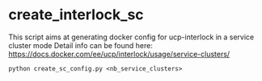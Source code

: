 # create_interlock_sc

This script aims at generating docker config for ucp-interlock in a service cluster mode
Detail info can be found here: https://docs.docker.com/ee/ucp/interlock/usage/service-clusters/

```
python create_sc_config.py <nb_service_clusters>
```
